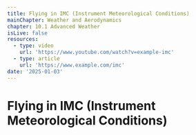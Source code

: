 ```yaml
---
title: Flying in IMC (Instrument Meteorological Conditions)
mainChapter: Weather and Aerodynamics
chapter: 10.1 Advanced Weather
isLive: false
resources:
  - type: video
    url: 'https://www.youtube.com/watch?v=example-imc'
  - type: article
    url: 'https://www.example.com/imc'
date: '2025-01-03'
---
```


# Flying in IMC (Instrument Meteorological Conditions)
